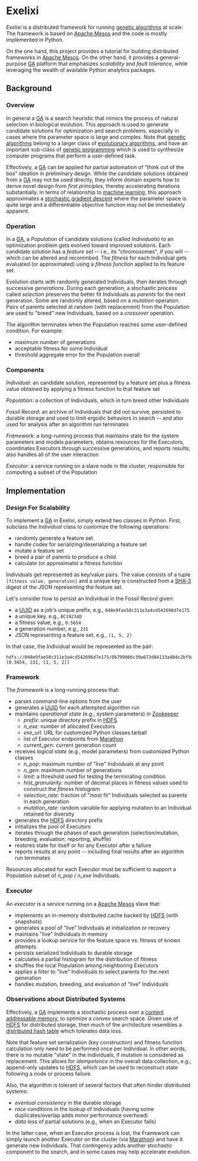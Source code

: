 # Exelixi

*Exelixi* is a distributed framework for running [genetic algorithms] at scale.
The framework is based on [Apache Mesos] and the code is mostly implemented in Python.

On the one hand, this project provides a tutorial for building distributed frameworks in [Apache Mesos].
On the other hand, it provides a general-purpose [GA] platform that emphasizes _scalability_ and _fault tolerance_,
while leveraging the wealth of available Python analytics packages.


## Background

### Overview

In general a [GA] is a search heuristic that mimics the process of natural selection in biological evolution.
This approach is used to generate candidate solutions for optimization and search problems,
especially in cases where the parameter space is large and complex.
Note that [genetic algorithms] belong to a larger class of [evolutionary algorithms], 
and have an important sub-class of [genetic programming] which is used to synthesize computer programs that perform a user-defined task.

Effectively, a [GA] can be applied for partial automation of "think out of the box" ideation in preliminary design.
While the candidate solutions obtained from a [GA] may not be used directly,
they inform domain experts how to derive novel design from _first principles_, thereby accelerating iterations substantially.
In terms of relationship to [machine learning], this approach approximates a [stochastic gradient descent] where
the parameter space is quite large and a differentiable objective function may not be immediately apparent.

### Operation

In a [GA], a _Population_ of candidate solutions (called _Individuals_) to an optimization problem gets evolved toward improved solutions.
Each candidate solution has a _feature set_ -- i.e., its "chromosomes", if you will -- which can be altered and recominbed.
The _fitness_ for each Individual gets evaluated (or approximated) using a _fitness function_ applied to its feature set.

Evolution starts with randomly generated Individuals, then iterates through successive _generations_.
During each generation, a stochastic process called _selection_ preserves the better fit Individuals as _parents_ for the next generation.
Some are randomly altered, based on a _mutation_ operation.
Pairs of parents selected at random (with replacement) from the Population are used to "breed" new Individuals,
based on a _crossover_ operation.

The algorithm terminates when the Population reaches some user-defined condition.
For example: 
* maximum number of generations
* acceptable fitness for some Individual
* threshold aggregate error for the Population overall


### Components

_Individual_:
an candidate solution, represented by a feature set plus a fitness value obtained by applying a fitness function to that feature set

_Population_:
a collection of Individuals, which in turn breed other Individuals

_Fossil Record_:
an archive of Individuals that did not survive, persisted to durable storage and used to limit ergodic behaviors in search --
and also used for analysis after an algorithm run terminates

_Framework_:
a long-running process that maintains state for the system parameters and models parameters, obtains resources for the Executors, coordinates Executors through successive generations, and reports results; also handles all of the user interaction

_Executor_:
a service running on a slave node in the cluster, responsible for computing a subset of the Population


## Implementation
### Design For Scalability

To implement a [GA] in Exelixi, simply extend two classes in Python.
First, subclass the _Individual_ class to customize the following operations:
* randomly generate a feature set
* handle codex for serializing/deserializing a feature set
* mutate a feature set
* breed a pair of parents to produce a child
* calculate (or approximate) a fitness function

Individuals get represented as key/value pairs.
The value consists of a tuple <code>[fitness value, generation]</code> 
and a unique key is constructed from a [SHA-3] digest of the JSON representing the feature set. 

Let's consider how to persist an Individual in the Fossil Record given:
* a [UUID] as a job's unique prefix, e.g., <code>048e9fae50c311e3a4cd542696d7e175</code>
* a unique key, e.g., <code>BC19234D</code>
* a fitness value, e.g., <code>0.5654</code>
* a generation number, e.g., <code>231</code>
* JSON representing a feature set, e.g., <code>(1, 5, 2)</code>

In that case, the Individual would be represented as the pair:

    hdfs://048e9fae50c311e3a4cd542696d7e175/0b799066c39a673d84133a484c2bf9a6b55eae320e33e0cc7a4ade49, [0.5654, 231, [1, 5, 2]]


### Framework

The _framework_ is a long-running process that:
* parses command-line options from the user
* generates a [UUID] for each attempted algorithm run
* maintains _operational state_ (e.g., system parameters) in [Zookeeper]
  * *prefix*: unique directory prefix in [HDFS] 
  * *n_exe*: number of allocated Executors
  * *exe_url*: URL for customized Python classes tarball
  * list of Executor endpoints from [Marathon]
  * *current_gen*: current generation count
* receives _logical state_ (e.g., model parameters) from customized Python classes
  * *n_pop*: maximum number of "live" Individuals at any point
  * *n_gen*: maximum number of generations
  * *limit*: a threshold used for testing the terminating condition
  * *hist_granularity*: number of decimal places in fitness values used to construct the _fitness histogram_
  * *selection_rate*: fraction of "most fit" Individuals selected as parents in each generation
  * *mutation_rate*: random variable for applying mutation to an Individual retained for diversity
* generates the [HDFS] directory prefix
* initializes the pool of Executors
* iterates through the phases of each generation (selection/mutation, breeding, evaluation, reporting, shuffle)
* restores state for itself or for any Executor after a failure
* reports results at any point -- including final results after an algorithm run terminates

Resources allocated for each Executor must be sufficient to support a Population subset of *n_pop* / *n_exe* Individuals.


### Executor

An _executor_ is a service running on a [Apache Mesos] slave that:
* implements an in-memory distributed cache backed by [HDFS] (with snapshots)
* generates a pool of "live" Individuals at initialization or recovery
* maintains "live" Individuals in memory
* provides a lookup service for the feature space vs. fitness of known attempts
* persists serialized Individuals to durable storage
* calculates a partial histogram for the distribution of fitness
* shuffles the local Population among neighboring Executors
* applies a filter to "live" Individuals to select parents for the next generation
* handles mutation, breeding, and evaluation of "live" Individuals


### Observations about Distributed Systems

Effectively, a [GA] implements a stochastic process over a [content addressable memory], to optimize a convex search space.
Given use of [HDFS] for distributed storage, then much of the architecture resembles a [distributed hash table] which tolerates data loss.

Note that feature set serialization (key construction) and fitness function calculation only need to be performed once per Individual.
In other words, there is no mutable "state" in the Individuals, if mutation is considered as replacement.
This allows for _idempotence_ in the overall data collection,
e.g., append-only updates to [HDFS], which can be used to reconstruct state following a node or process failure.

Also, the algorithm is tolerant of several factors that often hinder distributed systems:
* _eventual consistency_ in the durable storage
* _race conditions_ in the lookup of Individuals (having some duplicates/overlap adds minor performance overhead)
* _data loss_ of partial solutions (e.g., when an Executor fails)

In the latter case, when an Executor process is lost, the Framework can simply launch another Executor on the cluster 
(via [Marathon]) and have it generate new Individuals.
That contingency adds another stochastic component to the search, and in some cases may help accelerate evolution.


[Apache Mesos]: http://mesos.apache.org/
[GA]: http://en.wikipedia.org/wiki/Genetic_algorithm
[HDFS]: http://hadoop.apache.org/
[JSON]: http://www.json.org/
[Marathon]: https://github.com/mesosphere/marathon
[SHA-3]: http://en.wikipedia.org/wiki/SHA-3
[UUID]: http://tools.ietf.org/html/rfc4122.html
[Zookeeper]: http://zookeeper.apache.org/
[content addressable memory]: http://en.wikipedia.org/wiki/Content-addressable_memory
[distributed hash table]: http://en.wikipedia.org/wiki/Distributed_hash_table
[evolutionary algorithms]: http://en.wikipedia.org/wiki/Evolutionary_algorithm
[genetic algorithms]: http://en.wikipedia.org/wiki/Genetic_algorithm
[genetic programming]: http://en.wikipedia.org/wiki/Genetic_programming
[machine learning]: http://en.wikipedia.org/wiki/Machine_learning
[stochastic gradient descent]: http://en.wikipedia.org/wiki/Stochastic_gradient_descent
